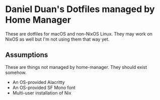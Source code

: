 # Daniel Duan's Dotfiles managed by Home Manager

These are dotfiles for macOS and non-NixOS Linux. They may work on NixOS as well but I'm not using them that way yet.

## Assumptions

These are things not managed by home-manager. They should exist somehow.

- An OS-provided Alacritty
- An OS-provided SF Mono font
- Multi-user installation of Nix
